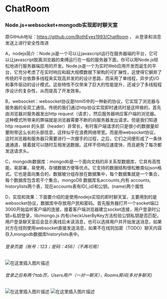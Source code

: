 # ChatRoom
### Node.js+websocket+mongodb实现即时聊天室

原GitHub地址：https://github.com/BothEyes1993/ChatRoom ， 从登录和消息发送上进行安全性改进

A，nodejs简介：Node.js是一个可以让javascript运行在服务器端的平台，它可以让javascript脱离浏览器的束缚运行在一般的服务器下面，你可以用Node.js轻松地进行服务器端应用的开发。Node.js是一个为实时Web应用开发而诞生的平台，它充分考虑了在实时响应和超大规模数据下架构的可扩展性，这使得它摒弃了传统的平台依靠多线程来实现高并发的的设计思路，而采用了单线程，异步式I/O和事件驱动的设计模式。这些特性不仅带来了巨大的性能提升，还减少了多线程程序设计的复杂性，从而提高了开发效率。

B，websocket：websocket协议是html5中的一种新的协议，它实现了浏览器与服务器的全双工通信。传统的我们通过http协议实现即时通讯时是这样做的，首先由浏览器对服务器发出http request（请求），然后服务器响应客户端的浏览器。这种模式所带来的弊端就是浏览器需要不断的向服务器发出请求。但是我们知道http request 的头部（header）非常长，有时客户端请求的只是很小的数据量却要附带这么长的头部信息，这样似乎在浪费网络带宽。而是用websocket协议，这时浏览器和服务器只需要进行一次握手的过程，之后，它们之间便形成了一条快速通道，接着就可以随时互相发送数据。这样不但响应速度快，而且避免了每次都发送请求头。

C，mongodb数据库：mongodb是一个面向文档的非关系型数据库，它具有高性能，易部署，易使用，存储数据方便等优点。它支持的数据结构很松散类似json格式。它也是面向集合的，数据被分组存放在数据集中，每个数据集就是一个集合，每个数据库包含若干个集合。mongoDB 数据库名accounts,内有 accounts, historylists两个表，现在accounts表有ID(\_id)和公钥。(name)两个属性

D，实现和效果：下面要介绍的是使用nodejs实现的即时聊天室，主要用到的是websocket协议，数据库中存放用户民和密码。首先服务器打开一个socket端口3000开始监听客户端的连接，接着客户端浏览器建立socket连接，用户登录时公钥+私钥登录，lib/mongo.js 内有checkUserByKey方法检验公钥私钥是否匹配，用户登录聊天室后会显示离线后未读消息，也可以选择用户并开始发送消息，如果对方在线则使用websocket直接发送消息，如果不在线则加密（TODO）聊天内容存入mongodb数据库historylists表中。

###### 登录页面（账号：123；密码：456）（不再可用）
![在这里插入图片描述](https://img-blog.csdnimg.cn/20190127142958327.png?x-oss-process=image/watermark,type_ZmFuZ3poZW5naGVpdGk,shadow_10,text_aHR0cHM6Ly9ibG9nLmNzZG4ubmV0L3UwMTA2MzMyNjY=,size_16,color_FFFFFF,t_70)

###### 登录之后有两个tab页，Users用户（一对一聊天），Rooms房间(多对多聊天)
![在这里插入图片描述](https://img-blog.csdnimg.cn/20190127143205818.png?x-oss-process=image/watermark,type_ZmFuZ3poZW5naGVpdGk,shadow_10,text_aHR0cHM6Ly9ibG9nLmNzZG4ubmV0L3UwMTA2MzMyNjY=,size_16,color_FFFFFF,t_70)
![在这里插入图片描述](https://img-blog.csdnimg.cn/20190127143231537.png?x-oss-process=image/watermark,type_ZmFuZ3poZW5naGVpdGk,shadow_10,text_aHR0cHM6Ly9ibG9nLmNzZG4ubmV0L3UwMTA2MzMyNjY=,size_16,color_FFFFFF,t_70)
